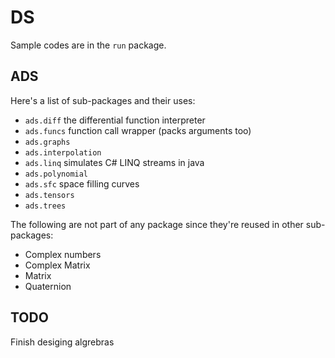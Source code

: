 # DS

Sample codes are in the `run` package.

## ADS

Here's a list of sub-packages and their uses:
- `ads.diff` the differential function interpreter
- `ads.funcs` function call wrapper (packs arguments too)
- `ads.graphs`
- `ads.interpolation`
- `ads.linq` simulates C# LINQ streams in java
- `ads.polynomial` 
- `ads.sfc` space filling curves
- `ads.tensors`
- `ads.trees`

The following are not part of any package since they're reused in other sub-packages:
- Complex numbers
- Complex Matrix
- Matrix
- Quaternion

## TODO

Finish desiging algrebras